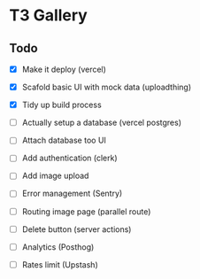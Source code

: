 # T3 Gallery

## Todo

- [x] Make it deploy (vercel)
- [x] Scafold basic UI with mock data (uploadthing)
- [x] Tidy up build process
- [ ] Actually setup a database (vercel postgres)
- [ ] Attach database too UI
- [ ] Add authentication (clerk)
- [ ] Add image upload
- [ ] Error management (Sentry)
- [ ] Routing image page (parallel route)
- [ ] Delete button (server actions)
- [ ] Analytics (Posthog)
- [ ] Rates limit (Upstash)

